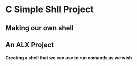 # C Simple Shll Project

## Making our own shell

## An ALX Project

#### Creating a shell that we can use to run comands as we wish
